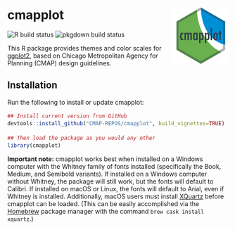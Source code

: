 
# cmapplot <img src="man/figures/logo.png" align="right" alt="" width="128" />

![R build
status](https://github.com/CMAP-REPOS/cmapplot/workflows/R-CMD-check/badge.svg)
![pkgdown build
status](https://github.com/CMAP-REPOS/cmapplot/workflows/pkgdown/badge.svg)

This R package provides themes and color scales for
[ggplot2](https://github.com/tidyverse/ggplot2), based on Chicago
Metropolitan Agency for Planning (CMAP) design guidelines.

## Installation

Run the following to install or update cmapplot:

``` r
## Install current version from GitHub
devtools::install_github("CMAP-REPOS/cmapplot", build_vignettes=TRUE)

## Then load the package as you would any other
library(cmapplot)
```

**Important note:** cmapplot works best when installed on a Windows
computer with the Whitney family of fonts installed (specifically the
Book, Medium, and Semibold variants). If installed on a Windows computer
without Whitney, the package will still work, but the fonts will default
to Calibri. If installed on macOS or Linux, the fonts will default to
Arial, even if Whitney is installed. Additionally, macOS users must
install [XQuartz](https://www.xquartz.org) before cmapplot can be
loaded. (This can be easily accomplished via the
[Homebrew](https://brew.sh) package manager with the command `brew cask
install xquartz`.)
